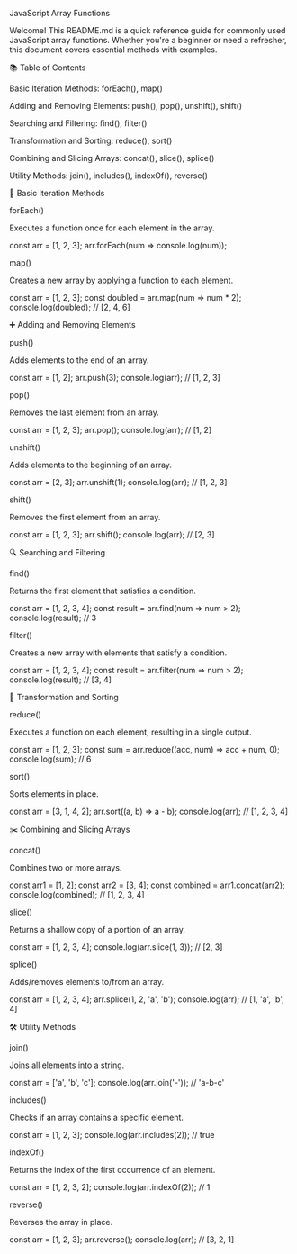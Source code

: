 JavaScript Array Functions

Welcome! This README.md is a quick reference guide for commonly used JavaScript array functions. Whether you're a beginner or need a refresher, this document covers essential methods with examples.

📚 Table of Contents

Basic Iteration Methods: forEach(), map()

Adding and Removing Elements: push(), pop(), unshift(), shift()

Searching and Filtering: find(), filter()

Transformation and Sorting: reduce(), sort()

Combining and Slicing Arrays: concat(), slice(), splice()

Utility Methods: join(), includes(), indexOf(), reverse()

🚀 Basic Iteration Methods

forEach()

Executes a function once for each element in the array.

const arr = [1, 2, 3];
arr.forEach(num => console.log(num));

map()

Creates a new array by applying a function to each element.

const arr = [1, 2, 3];
const doubled = arr.map(num => num \* 2);
console.log(doubled); // [2, 4, 6]

➕ Adding and Removing Elements

push()

Adds elements to the end of an array.

const arr = [1, 2];
arr.push(3);
console.log(arr); // [1, 2, 3]

pop()

Removes the last element from an array.

const arr = [1, 2, 3];
arr.pop();
console.log(arr); // [1, 2]

unshift()

Adds elements to the beginning of an array.

const arr = [2, 3];
arr.unshift(1);
console.log(arr); // [1, 2, 3]

shift()

Removes the first element from an array.

const arr = [1, 2, 3];
arr.shift();
console.log(arr); // [2, 3]

🔍 Searching and Filtering

find()

Returns the first element that satisfies a condition.

const arr = [1, 2, 3, 4];
const result = arr.find(num => num > 2);
console.log(result); // 3

filter()

Creates a new array with elements that satisfy a condition.

const arr = [1, 2, 3, 4];
const result = arr.filter(num => num > 2);
console.log(result); // [3, 4]

🔄 Transformation and Sorting

reduce()

Executes a function on each element, resulting in a single output.

const arr = [1, 2, 3];
const sum = arr.reduce((acc, num) => acc + num, 0);
console.log(sum); // 6

sort()

Sorts elements in place.

const arr = [3, 1, 4, 2];
arr.sort((a, b) => a - b);
console.log(arr); // [1, 2, 3, 4]

✂️ Combining and Slicing Arrays

concat()

Combines two or more arrays.

const arr1 = [1, 2];
const arr2 = [3, 4];
const combined = arr1.concat(arr2);
console.log(combined); // [1, 2, 3, 4]

slice()

Returns a shallow copy of a portion of an array.

const arr = [1, 2, 3, 4];
console.log(arr.slice(1, 3)); // [2, 3]

splice()

Adds/removes elements to/from an array.

const arr = [1, 2, 3, 4];
arr.splice(1, 2, 'a', 'b');
console.log(arr); // [1, 'a', 'b', 4]

🛠️ Utility Methods

join()

Joins all elements into a string.

const arr = ['a', 'b', 'c'];
console.log(arr.join('-')); // 'a-b-c'

includes()

Checks if an array contains a specific element.

const arr = [1, 2, 3];
console.log(arr.includes(2)); // true

indexOf()

Returns the index of the first occurrence of an element.

const arr = [1, 2, 3, 2];
console.log(arr.indexOf(2)); // 1

reverse()

Reverses the array in place.

const arr = [1, 2, 3];
arr.reverse();
console.log(arr); // [3, 2, 1]
